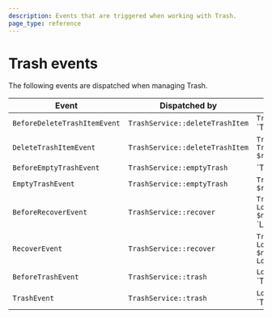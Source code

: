 ```yaml
---
description: Events that are triggered when working with Trash.
page_type: reference
---
```


# Trash events

The following events are dispatched when managing Trash.

| Event | Dispatched by | Properties |
|---|---|---|
|`BeforeDeleteTrashItemEvent`|`TrashService::deleteTrashItem`|`TrashItem $trashItem`</br>`TrashItemDeleteResult|null $result`|
|`DeleteTrashItemEvent`|`TrashService::deleteTrashItem`|`TrashItem $trashItem`</br>`TrashItemDeleteResult $result`|
|`BeforeEmptyTrashEvent`|`TrashService::emptyTrash`|`TrashItemDeleteResultList|null $resultList`|
|`EmptyTrashEvent`|`TrashService::emptyTrash`|`TrashItemDeleteResultList $resultList`|
|`BeforeRecoverEvent`|`TrashService::recover`|`TrashItem $trashItem`</br>`Location $newParentLocation`</br>`Location|null $location`|
|`RecoverEvent`|`TrashService::recover`|`TrashItem $trashItem`</br>`Location $newParentLocation`</br>`Location $location`|
|`BeforeTrashEvent`|`TrashService::trash`|`Location $location`</br>`TrashItem|null $result`</br>`bool $resultSet = false`|
|`TrashEvent`|`TrashService::trash`|`Location $location`</br>`TrashItem|null $trashItem`|
